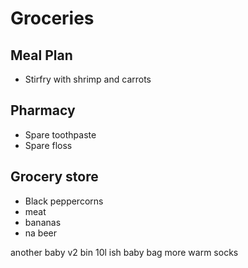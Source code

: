 # Groceries

## Meal Plan

- Stirfry with shrimp and carrots

## Pharmacy

- Spare toothpaste
- Spare floss

## Grocery store

- Black peppercorns
- meat
- bananas
- na beer


another baby v2 bin
10l ish baby bag
more warm socks


